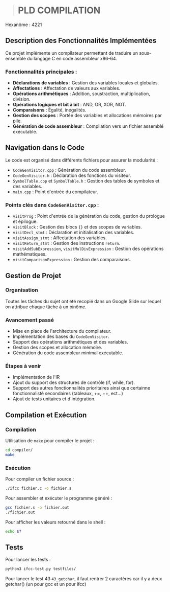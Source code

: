 ># PLD COMPILATION
Hexanôme : 4221

## Description des Fonctionnalités Implémentées

Ce projet implémente un compilateur permettant de traduire un sous-ensemble du langage C en code assembleur x86-64.

### Fonctionnalités principales :
- **Déclarations de variables** : Gestion des variables locales et globales.
- **Affectations** : Affectation de valeurs aux variables.
- **Opérations arithmétiques** : Addition, soustraction, multiplication, division.
- **Opérations logiques et bit à bit** : AND, OR, XOR, NOT.
- **Comparaisons** : Égalité, inégalités.
- **Gestion des scopes** : Portée des variables et allocations mémoires par pile.
- **Génération de code assembleur** : Compilation vers un fichier assemblé exécutable.

## Navigation dans le Code

Le code est organisé dans différents fichiers pour assurer la modularité :

- `CodeGenVisitor.cpp` : Génération du code assembleur.
- `CodeGenVisitor.h` : Déclaration des fonctions du visiteur.
- `SymbolTable.cpp` et `SymbolTable.h` : Gestion des tables de symboles et des variables.
- `main.cpp` : Point d'entrée du compilateur.

### Points clés dans `CodeGenVisitor.cpp` :
- `visitProg` : Point d'entrée de la génération du code, gestion du prologue et épilogue.
- `visitBlock` : Gestion des blocs `{}` et des scopes de variables.
- `visitDecl_stmt` : Déclaration et initialisation des variables.
- `visitAssign_stmt` : Affectation des variables.
- `visitReturn_stmt` : Gestion des instructions `return`.
- `visitAddSubExpression`, `visitMulDivExpression` : Gestion des opérations mathématiques.
- `visitComparisonExpression` : Gestion des comparaisons.

## Gestion de Projet

### Organisation 
Toutes les tâches du sujet ont été recopié dans un Google Slide sur lequel on attribue chaque tâche à un binôme.

### Avancement passé
- Mise en place de l'architecture du compilateur.
- Implémentation des bases du `CodeGenVisitor`.
- Support des opérations arithmétiques et des variables.
- Gestion des scopes et allocation mémoire.
- Génération du code assembleur minimal exécutable.

### Étapes à venir
- Implémentation de l'IR
- Ajout du support des structures de contrôle (if, while, for).
- Support des autres fonctionnalités prioritaires ainsi que certainne fonctionnalisté secondaires (tableaux, +=, ++, ect...)
- Ajout de tests unitaires et d'intégration.

## Compilation et Exécution

### Compilation
Utilisation de `make` pour compiler le projet :
```sh
cd compiler/
make
```

### Exécution
Pour compiler un fichier source :
```sh
./ifcc fichier.c -o fichier.s
```

Pour assembler et exécuter le programme généré :
```sh
gcc fichier.s -o fichier.out
./fichier.out
```

Pour afficher les valeurs retourné dans le shell :
```sh
echo $?
```
## Tests

Pour lancer les tests :
```sh
python3 ifcc-test.py testfiles/
```

Pour lancer le test 43 `43_getchar`, il faut rentrer 2 caractères car il y a deux getchar() (un pour gcc et un pour ifcc)